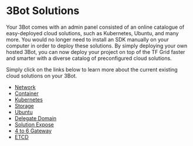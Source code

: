 
# 3Bot Solutions

Your 3Bot comes with an admin panel consisted of an online catalogue of easy-deployed cloud solutions, such as Kubernetes, Ubuntu, and many more. You would no longer need to install an SDK manually on your computer in order to deploy these solutions. By simply deploying your own hosted 3Bot, you can now deploy your project on top of the TF Grid faster and smarter with a diverse catalog of preconfigured cloud solutions.

Simply click on the links below to learn more about the current existing cloud solutions on your 3Bot.

- [Network](solution_network)
- [Container](solution_container)
- [Kubernetes](solution_kubernetes)
- [Storage](solution_storage)
- [Ubuntu](solution_ubuntu)
- [Delegate Domain](delegate_domain)
- [Solution Expose](exposed)
- [4 to 6 Gateway](four_to_six_gateway)
- [ETCD](solution_etcd)